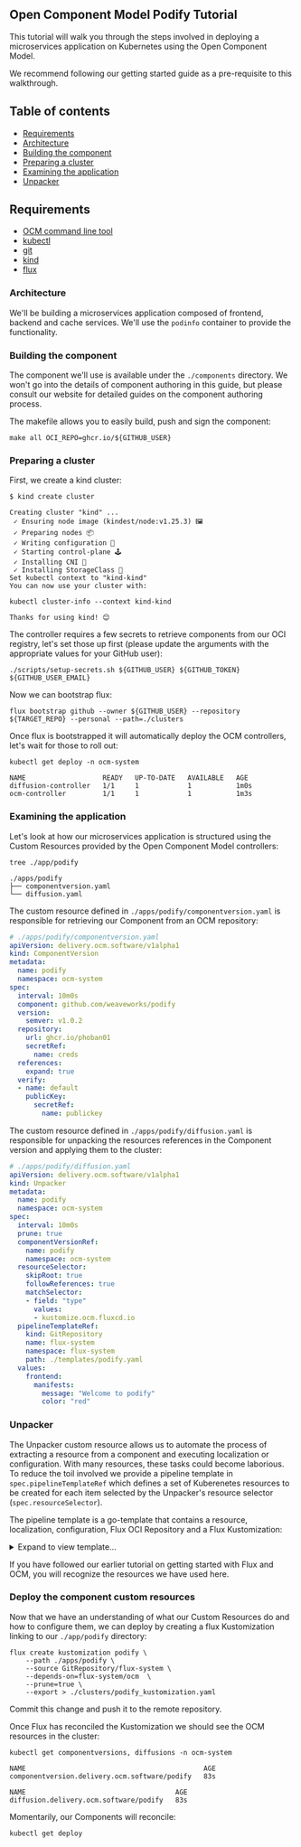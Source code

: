 ## Open Component Model Podify Tutorial

This tutorial will walk you through the steps involved in deploying a microservices application on Kubernetes using the Open Component Model.

We recommend following our getting started guide as a pre-requisite to this walkthrough.

## Table of contents
- [Requirements](#requirements)
- [Architecture](#architecture)
- [Building the component](#building-the-component)
- [Preparing a cluster](#preparing-a-cluster)
- [Examining the application](#examining-the-application)
- [Unpacker](#unpacker)

## Requirements

- [OCM command line tool](https://github.com/open-component-model/ocm)
- [kubectl](https://kubernetes.io/docs/reference/kubectl/)
- [git](https://git-scm.com/downloads)
- [kind](https://kind.sigs.k8s.io/docs/user/quick-start/#installation)
- [flux](https://fluxcd.io/flux/installation/#install-the-flux-cli)

### Architecture

We'll be building a microservices application composed of frontend, backend and cache services. We'll use the `podinfo` container to provide the functionality.

### Building the component

The component we'll use is available under the `./components` directory. We won't go into the details of component authoring in this guide, but please consult our website for detailed guides on the component authoring process.

The makefile allows you to easily build, push and sign the component:

```shell
make all OCI_REPO=ghcr.io/${GITHUB_USER}
```

### Preparing a cluster

First, we create a kind cluster:

```shell
$ kind create cluster

Creating cluster "kind" ...
 ✓ Ensuring node image (kindest/node:v1.25.3) 🖼
 ✓ Preparing nodes 📦
 ✓ Writing configuration 📜
 ✓ Starting control-plane 🕹️
 ✓ Installing CNI 🔌
 ✓ Installing StorageClass 💾
Set kubectl context to "kind-kind"
You can now use your cluster with:

kubectl cluster-info --context kind-kind

Thanks for using kind! 😊
```

The controller requires a few secrets to retrieve components from our OCI registry, let's set those up first (please update the arguments with the appropriate values for your GitHub user):

```shell
./scripts/setup-secrets.sh ${GITHUB_USER} ${GITHUB_TOKEN} ${GITHUB_USER_EMAIL}
```

Now we can bootstrap flux:

`flux bootstrap github --owner ${GITHUB_USER} --repository ${TARGET_REPO} --personal --path=./clusters`

Once flux is bootstrapped it will automatically deploy the OCM controllers, let's wait for those to roll out:

```shell
kubectl get deploy -n ocm-system

NAME                   READY   UP-TO-DATE   AVAILABLE   AGE
diffusion-controller   1/1     1            1           1m0s
ocm-controller         1/1     1            1           1m3s
```

### Examining the application

Let's look at how our microservices application is structured using the Custom Resources provided by the Open Component Model controllers:

```shell
tree ./app/podify

./apps/podify
├── componentversion.yaml
└── diffusion.yaml
```

The custom resource defined in `./apps/podify/componentversion.yaml` is responsible for retrieving our Component from an OCM repository:

```yaml
# ./apps/podify/componentversion.yaml
apiVersion: delivery.ocm.software/v1alpha1
kind: ComponentVersion
metadata:
  name: podify
  namespace: ocm-system
spec:
  interval: 10m0s
  component: github.com/weaveworks/podify
  version:
    semver: v1.0.2
  repository:
    url: ghcr.io/phoban01
    secretRef:
      name: creds
  references:
    expand: true
  verify:
  - name: default
    publicKey:
      secretRef:
        name: publickey
```

The custom resource defined in `./apps/podify/diffusion.yaml` is responsible for unpacking the resources references in the Component version and applying them to the cluster:

```yaml
# ./apps/podify/diffusion.yaml
apiVersion: delivery.ocm.software/v1alpha1
kind: Unpacker
metadata:
  name: podify
  namespace: ocm-system
spec:
  interval: 10m0s
  prune: true
  componentVersionRef:
    name: podify
    namespace: ocm-system
  resourceSelector:
    skipRoot: true
    followReferences: true
    matchSelector:
    - field: "type"
      values:
      - kustomize.ocm.fluxcd.io
  pipelineTemplateRef:
    kind: GitRepository
    name: flux-system
    namespace: flux-system
    path: ./templates/podify.yaml
  values:
    frontend:
      manifests:
        message: "Welcome to podify"
        color: "red"
```

### Unpacker

The Unpacker custom resource allows us to automate the process of extracting a resource from a component and executing localization or configuration. With many resources, these tasks could become laborious. To reduce the toil involved we provide a pipeline template in `spec.pipelineTemplateRef` which defines a set of Kuberenetes resources to be created for each item selected by the Unpacker's resource selector (`spec.resourceSelector`).

The pipeline template is a go-template that contains a resource, localization, configuration, Flux OCI Repository and a Flux Kustomization:

<details>
  <summary>Expand to view template...</summary>

```yaml
# ./templates/podify.yaml
apiVersion: config.ocm.software/v1alpha1
kind: PipelineTemplate
metadata:
  name: podify-pipeline-template
steps:
- name: resource
  template:
    apiVersion: delivery.ocm.software/v1alpha1
    kind: Resource
    metadata:
      name: {{ .Parameters.Name }}
      namespace: {{ .Component.Namespace }}
    spec:
      interval: 1m0s
      componentVersionRef:
        name: {{ .Component.Name }}
        namespace: {{ .Component.Namespace }}
      resource:
        name: {{ .Resource }}
        {{ with .Component.Reference  }}
        referencePath:
          - name: {{ . }}
        {{ end }}
      snapshotTemplate:
        name: {{ .Parameters.Name }}
        tag: latest
- name: localize
  template:
    apiVersion: delivery.ocm.software/v1alpha1
    kind: Localization
    metadata:
      name: {{ .Parameters.Name }}
      namespace: {{ .Component.Namespace }}
    spec:
      interval: 1m0s
      componentVersionRef:
        name: {{ .Component.Name }}
        namespace: {{ .Component.Namespace }}
      sourceRef:
        kind: Snapshot
        name: {{ .Parameters.Name }}
        namespace: {{ .Component.Namespace }}
      configRef:
        resource:
          name: config
          {{ with .Component.Reference  }}
          referencePath:
            - name: {{ . }}
          {{ end }}
      snapshotTemplate:
        name: {{ .Parameters.Name }}-localized
        tag: latest
- name: config
  template:
    apiVersion: delivery.ocm.software/v1alpha1
    kind: Configuration
    metadata:
      name: {{ .Parameters.Name }}
      namespace: {{ .Component.Namespace }}
    spec:
      interval: 1m0s
      componentVersionRef:
        name: {{ .Component.Name }}
        namespace: {{ .Component.Namespace }}
      sourceRef:
        kind: Snapshot
        name: {{ .Parameters.Name }}-localized
        namespace: {{ .Component.Namespace }}
      configRef:
        resource:
          name: config
          {{ with .Component.Reference  }}
          referencePath:
            - name: {{ . }}
          {{ end }}
      values: {{ .Values | toYaml | nindent 8 }}
      snapshotTemplate:
        name: {{ .Parameters.Name }}-configured
        createFluxSource: true
- name: flux-kustomization
  template:
    apiVersion: kustomize.toolkit.fluxcd.io/v1beta2
    kind: Kustomization
    metadata:
      name: {{ .Parameters.Name }}
      namespace: {{ .Component.Namespace }}
    spec:
      interval: 1m0s
      prune: true
      targetNamespace: default
      sourceRef:
        kind: OCIRepository
        name: {{ .Parameters.Name }}-configured
      path: ./
```
</details>

If you have followed our earlier tutorial on getting started with Flux and OCM, you will recognize the resources we have used here.

### Deploy the component custom resources

Now that we have an understanding of what our Custom Resources do and how to configure them, we can deploy by creating a flux Kustomization linking to our `./app/podify` directory:

```shell
flux create kustomization podify \
    --path ./apps/podify \
    --source GitRepository/flux-system \
    --depends-on=flux-system/ocm  \
    --prune=true \
    --export > ./clusters/podify_kustomization.yaml
```

Commit this change and push it to the remote repository.

Once Flux has reconciled the Kustomization we should see the OCM resources in the cluster:

```shell
kubectl get componentversions, diffusions -n ocm-system

NAME                                            AGE
componentversion.delivery.ocm.software/podify   83s

NAME                                     AGE
diffusion.delivery.ocm.software/podify   83s
```

Momentarily, our Components will reconcile:

```shell
kubectl get deploy
```
